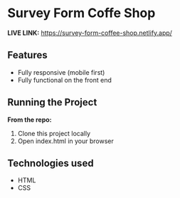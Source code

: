 # Survey Form Coffe Shop

**LIVE LINK:** https://survey-form-coffee-shop.netlify.app/

## Features
* Fully responsive (mobile first)
* Fully functional on the front end


## Running the Project
**From the repo:**
1. Clone this project locally
2. Open index.html in your browser

## Technologies used 
* HTML
* CSS
